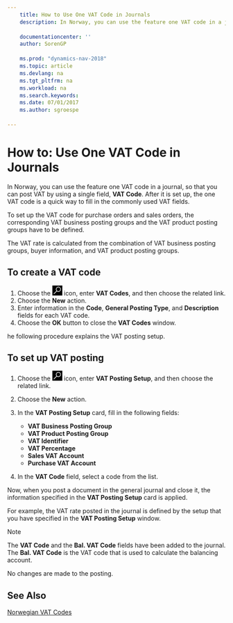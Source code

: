 ```yaml
---
    title: How to Use One VAT Code in Journals
    description: In Norway, you can use the feature one VAT code in a journal, so that you can post VAT by using a single field, **VAT Code**.

    documentationcenter: ''
    author: SorenGP

    ms.prod: "dynamics-nav-2018"
    ms.topic: article
    ms.devlang: na
    ms.tgt_pltfrm: na
    ms.workload: na
    ms.search.keywords:
    ms.date: 07/01/2017
    ms.author: sgroespe

---
```

# How to: Use One VAT Code in Journals
In Norway, you can use the feature one VAT code in a journal, so that you can post VAT by using a single field, **VAT Code**. After it is set up, the one VAT code is a quick way to fill in the commonly used VAT fields.  

To set up the VAT code for purchase orders and sales orders, the corresponding VAT business posting groups and the VAT product posting groups have to be defined.  

The VAT rate is calculated from the combination of VAT business posting groups, buyer information, and VAT product posting groups.  

## To create a VAT code  

1.  Choose the ![Search for Page or Report](../../media/ui-search/search_small.png "Search for Page or Report icon") icon, enter **VAT Codes**, and then choose the related link.  
2.  Choose the **New** action.  
3.  Enter information in the **Code**, **General Posting Type**, and **Description** fields for each VAT code.  
4.  Choose the **OK** button to close the **VAT Codes** window.  

 he following procedure explains the VAT posting setup.  

## To set up VAT posting  

1.  Choose the ![Search for Page or Report](../../media/ui-search/search_small.png "Search for Page or Report icon") icon, enter **VAT Posting Setup**, and then choose the related link.  
2.  Choose the **New** action.  
3.  In the **VAT Posting Setup** card, fill in the following fields:  

    - **VAT Business Posting Group**  
    - **VAT Product Posting Group**  
    - **VAT Identifier**  
    - **VAT Percentage**  
    - **Sales VAT Account**  
    - **Purchase VAT Account**  

4.  In the **VAT Code** field, select a code from the list.  

Now, when you post a document in the general journal and close it, the information specified in the **VAT Posting Setup** card is applied.  

For example, the VAT rate posted in the journal is defined by the setup that you have specified in the **VAT Posting Setup** window.  

> [!NOTE]  
>  The **VAT Code** and the **Bal. VAT Code**  fields have been added to the journal. The **Bal. VAT Code** is the VAT code that is used to calculate the balancing account.  
>   
>  No changes are made to the posting.  

## See Also  
 [Norwegian VAT Codes](norwegian-vat-codes.md)
